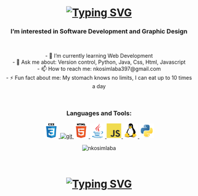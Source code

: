 <h1 align="center"><a href="https://git.io/typing-svg"><img src="https://readme-typing-svg.herokuapp.com?font=Montserrat&weight=800&pause=1000&color=F71A1A&center=true&vCenter=true&random=true&width=435&lines=Hi%2C+there+%F0%9F%91%8B;I+am+Nkosikhona+Mlaba+%F0%9F%98%87;I+am+a+WeThinkCode_+student+%F0%9F%91%A8%E2%80%8D%F0%9F%92%BB" alt="Typing SVG" /></a></h1>
<h3 align="center">I’m interested in Software Development and Graphic Design</h3>
<br>


<p align="center">
- 🌱 I’m currently learning Web Development <br>
- 💬 Ask me about: Version control, Python, Java, Css, Html, Javascript <br>
- 📫 How to reach me: nkosimlaba397@gmail.com <br>
- ⚡ Fun fact about me: My stomach knows no limits, I can eat up to 10 times a day
</p>

<br>
<p align="center">
</p>

<h3 align="center">Languages and Tools:</h3>
<p align="center"> <a href="https://www.w3schools.com/css/" target="_blank" rel="noreferrer"> <img src="https://raw.githubusercontent.com/devicons/devicon/master/icons/css3/css3-original-wordmark.svg" alt="css3" width="40" height="40"/> </a> <a href="https://git-scm.com/" target="_blank" rel="noreferrer"> <img src="https://www.vectorlogo.zone/logos/git-scm/git-scm-icon.svg" alt="git" width="40" height="40"/> </a> <a href="https://www.w3.org/html/" target="_blank" rel="noreferrer"> <img src="https://raw.githubusercontent.com/devicons/devicon/master/icons/html5/html5-original-wordmark.svg" alt="html5" width="40" height="40"/> </a> <a href="https://www.java.com" target="_blank" rel="noreferrer"> <img src="https://raw.githubusercontent.com/devicons/devicon/master/icons/java/java-original.svg" alt="java" width="40" height="40"/> </a> <a href="https://developer.mozilla.org/en-US/docs/Web/JavaScript" target="_blank" rel="noreferrer"> <img src="https://raw.githubusercontent.com/devicons/devicon/master/icons/javascript/javascript-original.svg" alt="javascript" width="40" height="40"/> </a> <a href="https://www.linux.org/" target="_blank" rel="noreferrer"> <img src="https://raw.githubusercontent.com/devicons/devicon/master/icons/linux/linux-original.svg" alt="linux" width="40" height="40"/> </a> <a href="https://www.python.org" target="_blank" rel="noreferrer"> <img src="https://raw.githubusercontent.com/devicons/devicon/master/icons/python/python-original.svg" alt="python" width="40" height="40"/> </a> </p>

<p align="center"><img align="center" src="https://github-readme-stats.vercel.app/api/top-langs?username=nkosimlaba&show_icons=true&locale=en&layout=compact" alt="nkosimlaba" /></p>
<br>

<h1 align="center"><a href="https://git.io/typing-svg"><img src="https://readme-typing-svg.herokuapp.com?font=Montserrat&weight=800&pause=1000&color=F70000&center=true&vCenter=true&random=true&width=435&lines=Thanks+for+visiting+my+profile!+%F0%9F%A4%97;Goodbye!👋+" alt="Typing SVG" /></a></h1>
